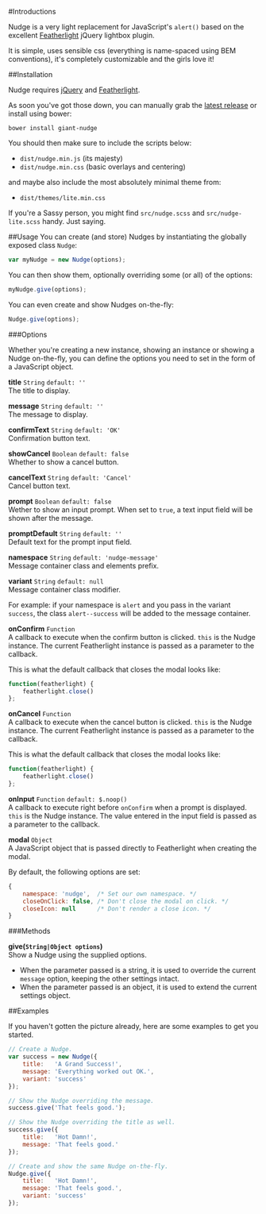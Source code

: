 #Introductions

Nudge is a very light replacement for JavaScript's `alert()` based on the excellent [Featherlight](https://github.com/noelboss/featherlight) jQuery lightbox plugin. 

It is simple, uses sensible css (everything is name-spaced using BEM conventions), it's completely customizable and the girls love it!

##Installation

Nudge requires [jQuery](http://jquery.com/download/) and [Featherlight](https://github.com/noelboss/featherlight/releases/latest).

As soon you've got those down, you can manually grab the [latest release](https://github.com/giant-robot/nudge/releases/latest) or install using bower:

`bower install giant-nudge`

You should then make sure to include the scripts below:

* `dist/nudge.min.js` (its majesty)
* `dist/nudge.min.css` (basic overlays and centering)

and maybe also include the most absolutely minimal theme from:

* `dist/themes/lite.min.css`

If you're a Sassy person, you might find `src/nudge.scss` and `src/nudge-lite.scss` handy. Just saying.


##Usage
You can create (and store) Nudges by instantiating the globally exposed class `Nudge`:

```js
var myNudge = new Nudge(options);
```

You can then show them, optionally overriding some (or all) of the options:

```js
myNudge.give(options);
```

You can even create and show Nudges on-the-fly:

```js
Nudge.give(options);
```

###Options

Whether you're creating a new instance, showing an instance or showing a Nudge on-the-fly, you can define the options you need to set in the form of a JavaScript object.

**title** `String` `default: ''`  
The title to display.  
 
**message** `String` `default: ''`  
The message to display.

**confirmText** `String` `default: 'OK'`  
Confirmation button text.

**showCancel** `Boolean` `default: false`  
Whether to show a cancel button.

**cancelText** `String` `default: 'Cancel'`  
Cancel button text.

**prompt** `Boolean` `default: false`  
Wether to show an input prompt. When set to `true`, a text input field will be shown after the message.

**promptDefault** `String` `default: ''`  
Default text for the prompt input field.

**namespace** `String` `default: 'nudge-message'`    
Message container class and elements prefix.  

**variant** `String` `default: null`  
Message container class modifier.  

For example: if your namespace is `alert` and you pass in the variant `success`, the class `alert--success` will be added to the message container.

**onConfirm** `Function`  
A callback to execute when the confirm button is clicked. `this` is the Nudge instance. The current Featherlight instance is passed as a parameter to the callback.  

This is what the default callback that closes the modal looks like:

```js
function(featherlight) {
    featherlight.close()
};
```

**onCancel** `Function`  
A callback to execute when the cancel button is clicked. `this` is the Nudge instance. The current Featherlight instance is passed as a parameter to the callback.  

This is what the default callback that closes the modal looks like:

```js
function(featherlight) {
    featherlight.close()
};
```


**onInput** `Function` `default: $.noop()`  
A callback to execute right before `onConfirm` when a prompt is displayed. `this` is the Nudge instance. The value entered in the input field is passed as a parameter to the callback.  

**modal** `Object`  
A JavaScript object that is passed directly to Featherlight when creating the modal.  

By default, the following options are set:

```js
{
    namespace: 'nudge',  /* Set our own namespace. */
    closeOnClick: false, /* Don't close the modal on click. */
    closeIcon: null      /* Don't render a close icon. */
}
```

###Methods

**give(`String|Object options`)**  
Show a Nudge using the supplied options. 

* When the parameter passed is a string, it is used to override the current `message` option, keeping the other settings intact.  
* When the parameter passed is an object, it is used to extend the current settings object.

##Examples

If you haven't gotten the picture already, here are some examples to get you started.

```js
// Create a Nudge.
var success = new Nudge({
    title:   'A Grand Success!',
    message: 'Everything worked out OK.',
    variant: 'success'
});

// Show the Nudge overriding the message.
success.give('That feels good.');

// Show the Nudge overriding the title as well.
success.give({
    title:   'Hot Damn!',
    message: 'That feels good.'
});	

// Create and show the same Nudge on-the-fly.
Nudge.give({
    title:   'Hot Damn!',
    message: 'That feels good.',
    variant: 'success'
});
```